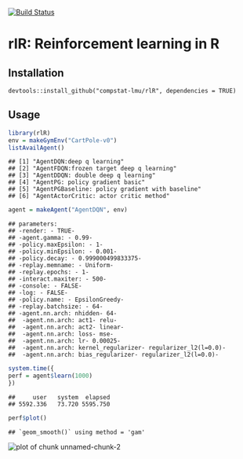 [![Build Status](https://travis-ci.com/compstat-lmu/rlR.svg?branch=master)](https://travis-ci.com/compstat-lmu/rlR)

# rlR: Reinforcement learning in R

## Installation
```{r}
devtools::install_github("compstat-lmu/rlR", dependencies = TRUE)
```
## Usage

```r
library(rlR)
env = makeGymEnv("CartPole-v0")
listAvailAgent()
```

```
## [1] "AgentDQN:deep q learning"                      
## [2] "AgentFDQN:frozen target deep q learning"       
## [3] "AgentDDQN: double deep q learning"             
## [4] "AgentPG: policy gradient basic"                
## [5] "AgentPGBaseline: policy gradient with baseline"
## [6] "AgentActorCritic: actor critic method"
```



```r
agent = makeAgent("AgentDQN", env)
```

```
## parameters: 
## -render: - TRUE-
## -agent.gamma: - 0.99-
## -policy.maxEpsilon: - 1-
## -policy.minEpsilon: - 0.001-
## -policy.decay: - 0.999000499833375-
## -replay.memname: - Uniform-
## -replay.epochs: - 1-
## -interact.maxiter: - 500-
## -console: - FALSE-
## -log: - FALSE-
## -policy.name: - EpsilonGreedy-
## -replay.batchsize: - 64-
## -agent.nn.arch: nhidden- 64-
##  -agent.nn.arch: act1- relu-
##  -agent.nn.arch: act2- linear-
##  -agent.nn.arch: loss- mse-
##  -agent.nn.arch: lr- 0.00025-
##  -agent.nn.arch: kernel_regularizer- regularizer_l2(l=0.0)-
##  -agent.nn.arch: bias_regularizer- regularizer_l2(l=0.0)-
```

```r
system.time({
perf = agent$learn(1000)
})
```

```
##     user   system  elapsed 
## 5592.336   73.720 5595.750
```

```r
perf$plot()
```

```
## `geom_smooth()` using method = 'gam'
```

![plot of chunk unnamed-chunk-2](man/figure/dqn.png)


